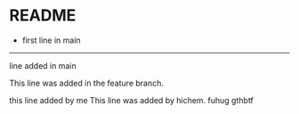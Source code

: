 # README
- first line in main
 ---
 line added in main
 
 This line was added in the feature branch.

this line added by me
This line was added by hichem.
fuhug
gthbtf

